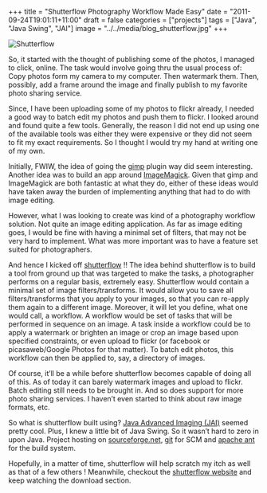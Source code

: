 +++
title = "Shutterflow Photography Workflow Made Easy"
date = "2011-09-24T19:01:11+11:00"
draft = false
categories = ["projects"]
tags = ["Java", "Java Swing", "JAI"]
image = "../../media/blog_shutterflow.jpg"
+++

![Shutterflow](../../media/blog_shutterflow.jpg)

So, it started with the thought of publishing some of the photos, I managed to click, online. The task would involve going thru the usual process of: Copy photos form my camera to my computer. Then watermark them. Then, possibly, add a frame around the image and finally publish to my favorite photo sharing service.

Since, I have been uploading some of my photos to flickr already, I needed a good way to batch edit my photos and push them to flickr. I looked around and found quite a few tools. Generally, the reason I did not end up using one of the available tools was either they were expensive or they did not seem to fit my exact requirements. So I thought I would try my hand at writing one of my own.

Initially, FWIW, the idea of going the [gimp](http://www.gimp.org/) plugin way did seem interesting. Another idea was to build an app around [ImageMagick](http://www.imagemagick.org/). Given that gimp and ImageMagick are both fantastic at what they do, either of these ideas would have taken away the burden of implementing anything that had to do with image editing.

However, what I was looking to create was kind of a photography workflow solution. Not quite an image editing application. As far as image editing goes, I would be fine with having a minimal set of filters, that may not be very hard to implement. What was more important was to have a feature set suited for photographers.

And hence I kicked off [shutterflow](http://www.parthbhatt.com/shutterflow/) !! The idea behind shutterflow is to build a tool from ground up that was targeted to make the tasks, a photographer performs on a regular basis, extremely easy. Shutterflow would contain a minimal set of image filters/transforms. It would allow you to save all filters/transforms that you apply to your images, so that you can re-apply them again to a different image. Moreover, it will let you define, what one would call, a workflow. A workflow would be set of tasks that will be performed in sequence on an image. A task inside a workflow could be to apply a watermark or brighten an image or crop an image based upon specified constraints, or even upload to flickr (or facebook or picasaweb/Google Photos for that matter). To batch edit photos, this workflow can then be applied to, say, a directory of images.

Of course, it’ll be a while before shutterflow becomes capable of doing all of this. As of today it can barely watermark images and upload to flickr. Batch editing still needs to be brought in. And so does support for more photo sharing services. I haven’t even started to think about raw image formats, etc.

So what is shutterflow built using? [Java Advanced Imaging (JAI)](http://java.sun.com/javase/technologies/desktop/media/jai/) seemed pretty cool. Plus, I knew a little bit of Java Swing. So it wasn’t hard to zero in upon Java. Project hosting on [sourceforge.net](http://www.sourceforge.net/), [git](http://git-scm.com/) for SCM and [apache ant](http://ant.apache.org/) for the build system.

Hopefully, in a matter of time, shutterflow will help scratch my itch as well as that of a few others ! Meanwhile, checkout the [shutterflow website](http://www.parthbhatt.com/shutterflow/) and keep watching the download section.
